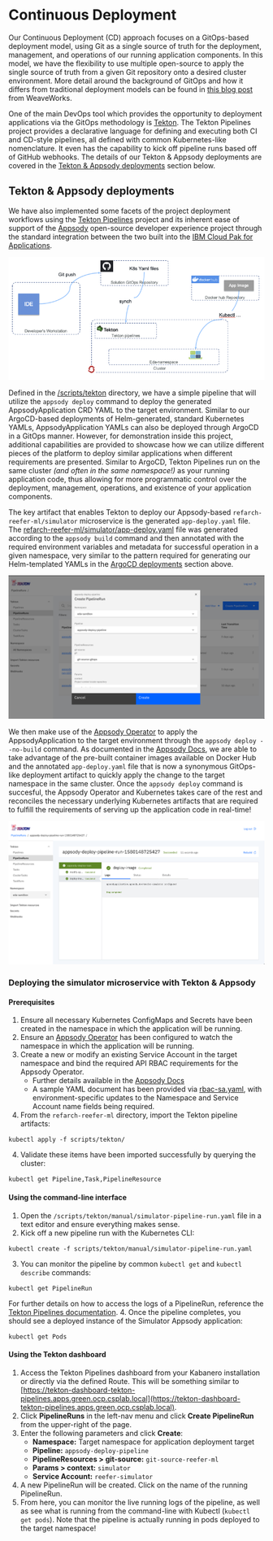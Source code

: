 # Continuous Deployment

Our Continuous Deployment (CD) approach focuses on a GitOps-based deployment model, using Git as a single source of truth for the deployment, management, and operations of our running application components. In this model, we have the flexibility to use multiple open-source to apply the single source of truth from a given Git repository onto a desired cluster environment. More detail around the background of GitOps and how it differs from traditional deployment models can be found in [this blog post](https://www.weave.works/technologies/gitops/) from WeaveWorks.

One of the main DevOps tool which provides the opportunity to deployment applications via the GitOps methodology is [Tekton](https://tekton.dev/). The Tekton Pipelines project provides a declarative language for defining and executing both CI and CD-style pipelines, all defined with common Kubernetes-like nomenclature. It even has the capability to kick off pipeline runs based off of GitHub webhooks. The details of our Tekton & Appsody deployments are covered in the [Tekton & Appsody deployments](#tekton-appsody-deployments) section below.

## Tekton & Appsody deployments

We have also implemented some facets of the project deployment workflows using the [Tekton Pipelines](https://tekton.dev/) project and its inherent ease of support of the [Appsody](https://appsody.dev/) open-source developer experience project through the standard integration between the two built into the [IBM Cloud Pak for Applications](https://www.ibm.com/cloud/cloud-pak-for-applications).

![Tekton CD](images/tekton-cd.png)

Defined in the [/scripts/tekton](https://github.com/ibm-cloud-architecture/refarch-reefer-ml/tree/master/scripts/tekton) directory, we have a simple pipeline that will utilize the `appsody deploy` command to deploy the generated AppsodyApplication CRD YAML to the target environment. Similar to our ArgoCD-based deployments of Helm-generated, standard Kubernetes YAMLs, AppsodyApplication YAMLs can also be deployed through ArgoCD in a GitOps manner. However, for demonstration inside this project, additional capabilities are provided to showcase how we can utilize different pieces of the platform to deploy similar applications when different requirements are presented. Similar to ArgoCD, Tekton Pipelines run on the same cluster _(and often in the same namespace!)_ as your running application code, thus allowing for more programmatic control over the deployment, management, operations, and existence of your application components.

The key artifact that enables Tekton to deploy our Appsody-based `refarch-reefer-ml/simulator` microservice is the generated `app-deploy.yaml` file. The [refarch-reefer-ml/simulator/app-deploy.yaml](https://github.com/ibm-cloud-architecture/refarch-reefer-ml/blob/master/simulator/app-deploy.yaml) file was generated according to the `appsody build` command and then annotated with the required environment variables and metadata for successful operation in a given namespace, very similar to the pattern required for generating our Helm-templated YAMLs in the [ArgoCD deployments](#argocd-deployments) section above.

![Tekton CD - Dashboard](images/tekton-create-pr.png)

We then make use of the [Appsody Operator](https://appsody.dev/docs/using-appsody/building-and-deploying#deployment-via-the-appsody-operator---overview) to apply the AppsodyApplication to the target environment through the `appsody deploy --no-build` command. As documented in the [Appsody Docs](https://appsody.dev/docs/using-appsody/building-and-deploying#deploying-your-application-through-docker-hub), we are able to take advantage of the pre-built container images available on Docker Hub and the annotated `app-deploy.yaml` file that is now a synonymous GitOps-like deployment artifact to quickly apply the change to the target namespace in the same cluster. Once the `appsody deploy` command is succesful, the Appsody Operator and Kubernetes takes care of the rest and reconciles the necessary underlying Kubernetes artifacts that are required to fulfill the requirements of serving up the application code in real-time!

![Tekton CD - PipelineRun Logs](images/tekton-pr-logs.png)

### Deploying the simulator microservice with Tekton & Appsody

#### Prerequisites

1. Ensure all necessary Kubernetes ConfigMaps and Secrets have been created in the namespace in which the application will be running.
2. Ensure an [Appsody Operator](https://appsody.dev/docs/using-appsody/building-and-deploying#deployment-via-the-appsody-operator---overview) has been configured to watch the namespace in which the application will be running.
3. Create a new or modify an existing Service Account in the target namespace and bind the required API RBAC requirements for the Appsody Operator.
    * Further details available in the [Appsody Docs](https://appsody.dev/docs/using-appsody/building-and-deploying#rbac-considerations-for-the-use-of-appsody-deploy-and-appsody-operator-commands)
    * A sample YAML document has been provided via [rbac-sa.yaml](https://github.com/ibm-cloud-architecture/refarch-reefer-ml/blob/master/scripts/tekton/rbac-sa.yaml), with environment-specific updates to the Namespace and Service Account name fields being required.
3. From the `refarch-reefer-ml` directory, import the Tekton pipeline artifacts:
```shell
kubectl apply -f scripts/tekton/
```
4. Validate these items have been imported successfully by querying the cluster:
```shell
kubectl get Pipeline,Task,PipelineResource
```

#### Using the command-line interface

1. Open the `/scripts/tekton/manual/simulator-pipeline-run.yaml` file in a text editor and ensure everything makes sense.
2. Kick off a new pipeline run with the Kubernetes CLI:
```shell
kubectl create -f scripts/tekton/manual/simulator-pipeline-run.yaml
```
3. You can monitor the pipeline by common `kubectl get` and `kubectl describe` commands:
```shell
kubectl get PipelineRun
```
For further details on how to access the logs of a PipelineRun, reference the [Tekton Pipelines documentation](https://github.com/tektoncd/pipeline/blob/v0.9.2/docs/logs.md).
4. Once the pipeline completes, you should see a deployed instance of the Simulator Appsody application:
```shell
kubectl get Pods
```

#### Using the Tekton dashboard

1. Access the Tekton Pipelines dashboard from your Kabanero installation or directly via the defined Route. This will be something similar to [https://tekton-dashboard-tekton-pipelines.apps.green.ocp.csplab.local](https://tekton-dashboard-tekton-pipelines.apps.green.ocp.csplab.local).
2. Click **PipelineRuns** in the left-nav menu and click **Create PipelineRun** from the upper-right of the page.
3. Enter the following parameters and click **Create**:
    * **Namespace:** Target namespace for application deployment target
    * **Pipeline:** `appsody-deploy-pipeline`
    * **PipelineResources > git-source:** `git-source-reefer-ml`
    * **Params > context:** `simulator`
    * **Service Account:** `reefer-simulator`
4. A new PipelineRun will be created. Click on the name of the running PipelineRun.
5. From here, you can monitor the live running logs of the pipeline, as well as see what is running from the command-line with Kubectl (`kubectl get pods`). Note that the pipeline is actually running in pods deployed to the target namespace!
